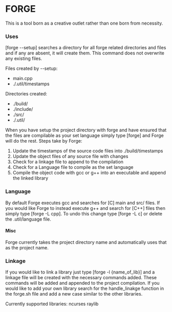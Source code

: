 # FORGE
This is a tool born as a creative outlet rather than one born from necessity.

### Uses
[forge --setup] searches a directory for all forge related directories and files
and if any are absent, it will create them. This command does not overwrite any existing files.

Files created by --setup:
- main.cpp
- ./.util/timestamps

Directories created:
- ./build/
- ./include/
- ./src/
- ./.util/

When you have setup the project directory with forge and have ensured that the files
are compilable as your set language simply type [forge] and Forge will do the rest.
Steps take by Forge:
1. Update the timestamps of the source code files into ./build/timestamps
2. Update the object files of any source file with changes
3. Check for a linkage file to append to the compilation
4. Check for a Language file to compile as the set language
5. Compile the object code with gcc or g++ into an executable and append the linked library

### Language
By default Forge executes gcc and searches for [C] main and src/ files.
If you would like Forge to instead execute g++ and search for [C++] files then simply type [forge -L cpp].
To undo this change type [forge -L c] or delete the .util/language file.

#### Misc
Forge currently takes the project directory name and automatically uses that as the project name.

### Linkage
If you would like to link a library just type [forge -l {name_of_lib}] and a linkage
file will be created with the necessary commands added. These commands will be added
and appended to the project compilation. If you would like to add your own library
search for the handle_linakge function in the forge.sh file and add a new case similar
to the other libraries.

Currently supported libraries:
	ncurses
	raylib
